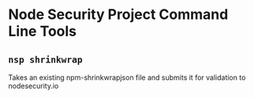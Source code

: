 # Node Security Project Command Line Tools

## ```nsp shrinkwrap```
Takes an existing npm-shrinkwrapjson file and submits it for validation to nodesecurity.io


